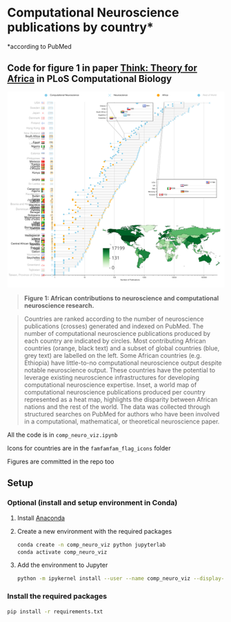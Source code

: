 # Computational Neuroscience publications by country*

*according to PubMed

## Code for figure 1 in paper [Think: Theory for Africa](https://journals.plos.org/ploscompbiol/article?id=10.1371/journal.pcbi.1007049) in PLoS Computational Biology

![Figure 1: African contributions to neuroscience and computational neuroscience research](./figure_1.svg)
> **Figure 1: African contributions to neuroscience and computational neuroscience research.**

> Countries are ranked according to the number of neuroscience publications (crosses) generated and indexed on PubMed. The number of computational neuroscience publications produced by each country are indicated by circles. Most contributing African countries (orange, black text) and a subset of global countries (blue, grey text) are labelled on the left.
Some African countries (e.g. Ethiopia) have little-to-no computational neuroscience output despite notable neuroscience output. These countries have the potential to leverage existing neuroscience infrastructures for developing computational neuroscience expertise. Inset, a world map of computational neuroscience publications produced per country represented as a heat map, highlights the disparity between African nations and the rest of the world. The data was collected through structured searches on PubMed for authors who have been involved in a computational, mathematical, or theoretical neuroscience paper.

All the code is in `comp_neuro_viz.ipynb`

Icons for countries are in the `famfamfam_flag_icons` folder

Figures are committed in the repo too

## Setup

### Optional (install and setup environment in Conda)

1. Install [Anaconda](https://www.anaconda.com/distribution/#download-section)

2. Create a new environment with the required packages

    ```bash
    conda create -n comp_neuro_viz python jupyterlab
    conda activate comp_neuro_viz
    ```

3. Add the environment to Jupyter

    ```bash
    python -m ipykernel install --user --name comp_neuro_viz --display-name "Python (comp_neuro_viz)"
    ```

### Install the required packages

```bash
pip install -r requirements.txt
```
